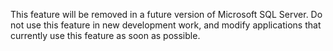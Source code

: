 This feature will be removed in a future version of Microsoft SQL Server. Do not use this feature in new development work, and modify applications that currently use this feature as soon as possible.
